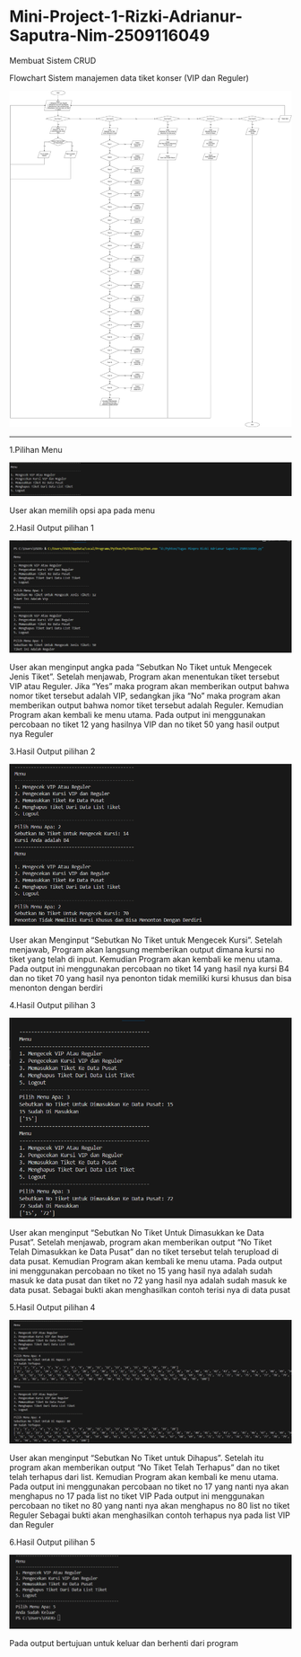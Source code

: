 # Mini-Project-1-Rizki-Adrianur-Saputra-Nim-2509116049
Membuat Sistem CRUD

Flowchart Sistem manajemen data tiket konser (VIP dan Reguler)

![img alt](https://github.com/rizkiadrianurs/Mini-Project-1-Rizki-Adrianur-Saputra-Nim-2509116049/blob/ab67ef2395aa9a22fc8d1d8083e19fe0bf359485/Flochart%20MinPro.jpg)

--------------------------------------------------------------------------------------------------------------------------------------------------------------------

1.Pilihan Menu

![img alt](https://github.com/rizkiadrianurs/Mini-Project-1-Rizki-Adrianur-Saputra-Nim-2509116049/blob/48993756f1dd3bdeb99b37d55a2ae21957727e79/Screenshot%202025-09-14%20222743.png)

User akan memilih opsi apa pada menu

2.Hasil Output pilihan 1

![img alt](https://github.com/rizkiadrianurs/Mini-Project-1-Rizki-Adrianur-Saputra-Nim-2509116049/blob/94b2973a3f3a37405db014a191108556fe60691c/Screenshot%202025-09-14%20211257.png)

User akan menginput angka pada “Sebutkan No Tiket untuk Mengecek Jenis Tiket”. Setelah menjawab, Program akan menentukan tiket tersebut VIP atau Reguler. Jika “Yes” maka program akan memberikan output bahwa nomor tiket tersebut adalah  VIP, sedangkan jika “No” maka program akan memberikan output bahwa nomor tiket tersebut adalah Reguler. Kemudian Program akan kembali ke menu utama.
Pada output ini menggunakan percobaan no tiket 12 yang hasilnya VIP dan no tiket 50 yang hasil output nya Reguler

3.Hasil Output pilihan 2

![img alt](https://github.com/rizkiadrianurs/Mini-Project-1-Rizki-Adrianur-Saputra-Nim-2509116049/blob/94b2973a3f3a37405db014a191108556fe60691c/Screenshot%202025-09-14%20211314.png)

User akan Menginput “Sebutkan No Tiket untuk Mengecek Kursi”. Setelah menjawab, Program akan langsung memberikan output dimana kursi no tiket yang telah di input. Kemudian Program akan kembali ke menu utama.
Pada output ini menggunakan percobaan no tiket 14 yang hasil nya kursi B4 dan no tiket 70 yang hasil nya penonton tidak memiliki kursi khusus dan bisa menonton  dengan berdiri

4.Hasil Output pilihan 3

![img alt](https://github.com/rizkiadrianurs/Mini-Project-1-Rizki-Adrianur-Saputra-Nim-2509116049/blob/94b2973a3f3a37405db014a191108556fe60691c/Screenshot%202025-09-14%20211350.png)

User akan menginput “Sebutkan No Tiket Untuk Dimasukkan ke Data Pusat”. Setelah menjawab, program akan memberikan output “No Tiket Telah Dimasukkan ke Data Pusat” dan no tiket tersebut telah terupload di data pusat. Kemudian Program akan kembali ke menu utama.
Pada output ini menggunakan percobaan no tiket no 15 yang hasil nya adalah sudah masuk ke data pusat dan tiket no 72  yang hasil nya adalah sudah masuk ke data     pusat.
Sebagai bukti akan menghasilkan contoh terisi nya di data pusat

5.Hasil Output pilihan 4

![img alt](https://github.com/rizkiadrianurs/Mini-Project-1-Rizki-Adrianur-Saputra-Nim-2509116049/blob/97f6a9ebb0ec736229ca3694413eed555534e9b5/Screenshot%202025-09-14%20215136.png)

User akan menginput “Sebutkan No Tiket untuk Dihapus”. Setelah itu program akan memberikan output “No Tiket  Telah Terhapus” dan no tiket telah terhapus dari list. Kemudian Program akan kembali ke menu utama.
Pada output ini menggunakan percobaan no tiket no 17 yang nanti nya akan menghapus no 17 pada list no tiket VIP
Pada output ini menggunakan percobaan no tiket no 80 yang nanti nya akan menghapus no 80 list no tiket Reguler
Sebagai bukti akan menghasilkan contoh terhapus nya pada list VIP dan Reguler

6.Hasil Output pilihan 5

![img alt](https://github.com/rizkiadrianurs/Mini-Project-1-Rizki-Adrianur-Saputra-Nim-2509116049/blob/97f6a9ebb0ec736229ca3694413eed555534e9b5/Screenshot%202025-09-14%20215152.png)

Pada output bertujuan untuk keluar dan berhenti dari program




